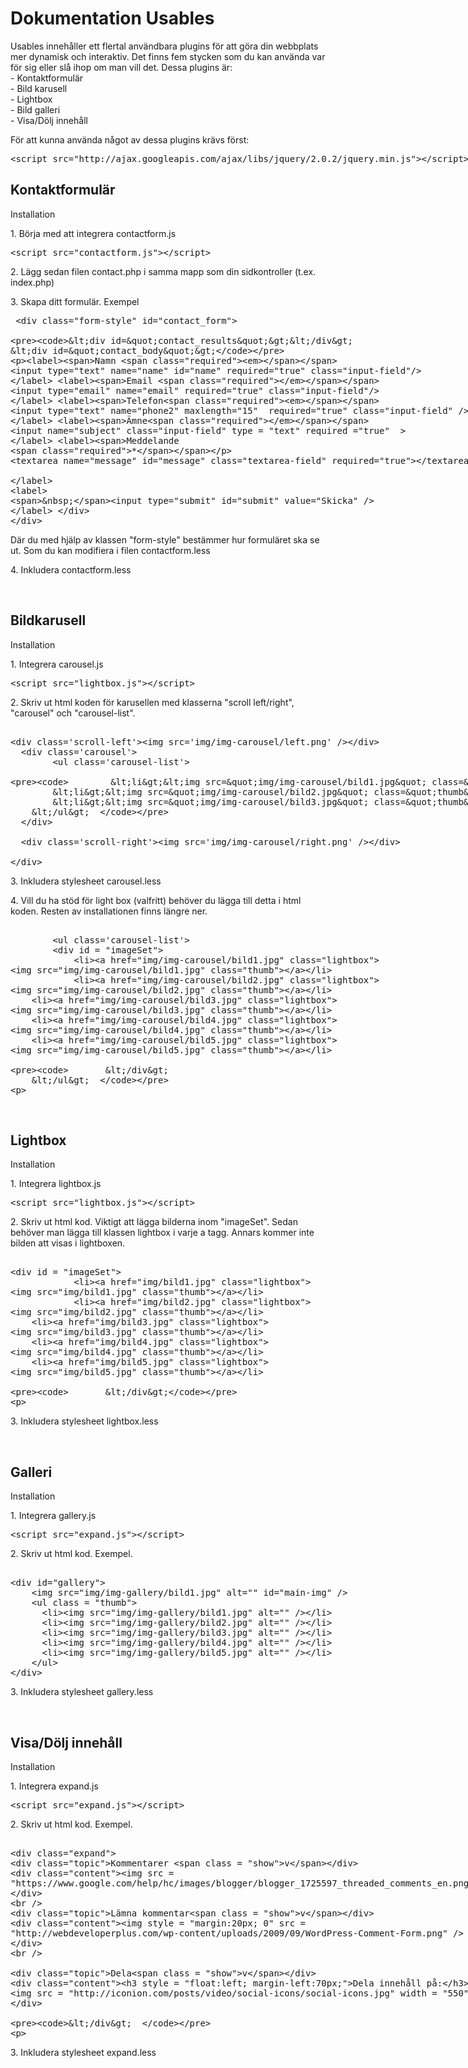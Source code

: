 <h1>Dokumentation Usables</h1>
<p>Usables innehåller ett flertal användbara plugins för att göra din webbplats mer dynamisk och interaktiv.
Det finns fem stycken som du kan använda var för sig eller slå ihop om man vill det. Dessa plugins är:<br />
- Kontaktformulär <br />
- Bild karusell	<br />
- Lightbox	<br />
- Bild galleri<br />
- Visa/Dölj innehåll<br /></p>

<p>För att kunna använda något av dessa plugins krävs först:</p>
<div class = "code">
<p><xmp><script src="http://ajax.googleapis.com/ajax/libs/jquery/2.0.2/jquery.min.js"></script></xmp></p>
</div>

<h2>Kontaktformulär</h2>
<p>Installation</p>
<p>1. Börja med att integrera contactform.js</p>
<div class = "code">
<p><xmp><script src="contactform.js"></script></xmp></p>
</div>
<p>2. Lägg sedan filen contact.php i samma mapp som din sidkontroller (t.ex. index.php)</p>
<p>3. Skapa ditt formulär. Exempel</p>
<div class = "code">
<p><xmp> <div class="form-style" id="contact_form">
   
    <div id="contact_results"></div>
    <div id="contact_body">
<label><span>Namn <span class="required">*</span></span>
<input type="text" name="name" id="name" required="true" class="input-field"/>
</label>
<label><span>Email <span class="required">*</span></span>
<input type="email" name="email" required="true" class="input-field"/>
</label>
<label><span>Telefon<span class="required">*</span></span>
<input type="text" name="phone2" maxlength="15"  required="true" class="input-field" />
</label>
<label><span>Ämne<span class="required">*</span></span>
<input name="subject" class="input-field" type = "text" required ="true"  >
</label>
<label><span>Meddelande <span class="required">*</span></span>
<textarea name="message" id="message" class="textarea-field" required="true"></textarea>
</label>
<label>
<span>&nbsp;</span><input type="submit" id="submit" value="Skicka" />
</label> </div>
</div></xmp></p>
</div>
<p>Där du med hjälp av klassen "form-style" bestämmer hur formuläret ska se ut. Som du kan modifiera i filen contactform.less</p>
<p>4. Inkludera contactform.less</p>


<br />
<h2>Bildkarusell</h2>
<p>Installation</p>
<p>1. Integrera carousel.js</p>
<div class = "code">
<p><xmp><script src="lightbox.js"></script></xmp></p>
</div>
<p>2. Skriv ut html koden för karusellen med klasserna "scroll left/right", "carousel" och "carousel-list".
<div class = "code">
<p><xmp>
<div class='scroll-left'><img src='img/img-carousel/left.png' /></div>  
  <div class='carousel'>  
        <ul class='carousel-list'>  
        
            <li><img src="img/img-carousel/bild1.jpg" class="thumb"></li> 
            <li><img src="img/img-carousel/bild2.jpg" class="thumb"></li>
    		<li><img src="img/img-carousel/bild3.jpg" class="thumb"></li>
   		</ul>  
  </div>  
  
  <div class='scroll-right'><img src='img/img-carousel/right.png' /></div>  
    
</div>  
</xmp></p>
</div>
<p>3. Inkludera stylesheet carousel.less</p>
<p>4. Vill du ha stöd för light box (valfritt) behöver du lägga till detta i html koden. Resten av installationen finns längre ner.</p>
<div class = "code">
<p><xmp>
        <ul class='carousel-list'>  
        <div id = "imageSet">
            <li><a href="img/img-carousel/bild1.jpg" class="lightbox"> 
<img src="img/img-carousel/bild1.jpg" class="thumb"></a></li> 
            <li><a href="img/img-carousel/bild2.jpg" class="lightbox"> 
<img src="img/img-carousel/bild2.jpg" class="thumb"></a></li>
    <li><a href="img/img-carousel/bild3.jpg" class="lightbox"> 
<img src="img/img-carousel/bild3.jpg" class="thumb"></a></li>
    <li><a href="img/img-carousel/bild4.jpg" class="lightbox"> 
<img src="img/img-carousel/bild4.jpg" class="thumb"></a></li>
    <li><a href="img/img-carousel/bild5.jpg" class="lightbox"> 
<img src="img/img-carousel/bild5.jpg" class="thumb"></a></li>
            
           </div> 
   		</ul>  
 
</xmp></p>
</div>
<br />



<h2>Lightbox</h2>
<p>Installation</p>
<p>1. Integrera lightbox.js</p>
<div class = "code">
<p><xmp><script src="lightbox.js"></script></xmp></p>
</div>
<p>2. Skriv ut html kod. Viktigt att lägga bilderna inom "imageSet". Sedan behöver man lägga till klassen
lightbox i varje a tagg. Annars kommer inte bilden att visas i lightboxen.
<div class = "code">
<p><xmp>
<div id = "imageSet">
            <li><a href="img/bild1.jpg" class="lightbox"> 
<img src="img/bild1.jpg" class="thumb"></a></li> 
            <li><a href="img/bild2.jpg" class="lightbox"> 
<img src="img/bild2.jpg" class="thumb"></a></li>
    <li><a href="img/bild3.jpg" class="lightbox"> 
<img src="img/bild3.jpg" class="thumb"></a></li>
    <li><a href="img/bild4.jpg" class="lightbox"> 
<img src="img/bild4.jpg" class="thumb"></a></li>
    <li><a href="img/bild5.jpg" class="lightbox"> 
<img src="img/bild5.jpg" class="thumb"></a></li>
            
           </div>
             
</xmp></p>
</div>
<p>3. Inkludera stylesheet lightbox.less</p>

<br />

<h2>Galleri</h2>
<p>Installation</p>
<p>1. Integrera gallery.js</p>
<div class = "code">
<p><xmp><script src="expand.js"></script></xmp></p>
</div>
<p>2. Skriv ut html kod. Exempel.
<div class = "code">
<p><xmp>
<div id="gallery">
	<img src="img/img-gallery/bild1.jpg" alt="" id="main-img" />
	<ul class = "thumb">
	  <li><img src="img/img-gallery/bild1.jpg" alt="" /></li>
	  <li><img src="img/img-gallery/bild2.jpg" alt="" /></li>
	  <li><img src="img/img-gallery/bild3.jpg" alt="" /></li>
	  <li><img src="img/img-gallery/bild4.jpg" alt="" /></li>
	  <li><img src="img/img-gallery/bild5.jpg" alt="" /></li>
	</ul>
</div>
</xmp></p>
</div>
<p>3. Inkludera stylesheet gallery.less</p>
<br />

<h2>Visa/Dölj innehåll</h2>
<p>Installation</p>
<p>1. Integrera expand.js</p>
<div class = "code">
<p><xmp><script src="expand.js"></script></xmp></p>
</div>
<p>2. Skriv ut html kod. Exempel.
<div class = "code">
<p><xmp>
<div class="expand">
<div class="topic">Kommentarer <span class = "show">v</span></div>
<div class="content"><img src =
"https://www.google.com/help/hc/images/blogger/blogger_1725597_threaded_comments_en.png"/>
</div>
<br />
<div class="topic">Lämna kommentar<span class = "show">v</span></div>
<div class="content"><img style = "margin:20px; 0" src = 
"http://webdeveloperplus.com/wp-content/uploads/2009/09/WordPress-Comment-Form.png" />
</div>
<br />

<div class="topic">Dela<span class = "show">v</span></div>
<div class="content"><h3 style = "float:left; margin-left:70px;">Dela innehåll på:</h3>
<img src = "http://iconion.com/posts/video/social-icons/social-icons.jpg" width = "550" /> 
</div>

                            
 	</div>  
</xmp></p>
</div>
<p>3. Inkludera stylesheet expand.less</p>
			    